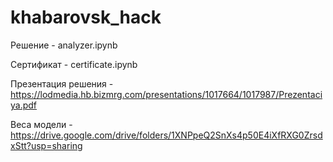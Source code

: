 # khabarovsk_hack

Решение - analyzer.ipynb

Сертификат - certificate.ipynb

Презентация решения - https://lodmedia.hb.bizmrg.com/presentations/1017664/1017987/Prezentaciya.pdf

Веса модели - https://drive.google.com/drive/folders/1XNPpeQ2SnXs4p50E4iXfRXG0ZrsdxStt?usp=sharing
